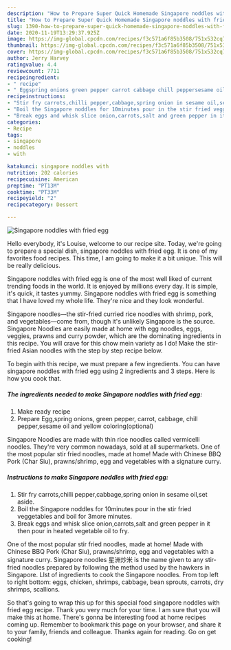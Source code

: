 ```yaml
---
description: "How to Prepare Super Quick Homemade Singapore noddles with fried egg"
title: "How to Prepare Super Quick Homemade Singapore noddles with fried egg"
slug: 1390-how-to-prepare-super-quick-homemade-singapore-noddles-with-fried-egg
date: 2020-11-19T13:29:37.925Z
image: https://img-global.cpcdn.com/recipes/f3c571a6f85b3508/751x532cq70/singapore-noddles-with-fried-egg-recipe-main-photo.jpg
thumbnail: https://img-global.cpcdn.com/recipes/f3c571a6f85b3508/751x532cq70/singapore-noddles-with-fried-egg-recipe-main-photo.jpg
cover: https://img-global.cpcdn.com/recipes/f3c571a6f85b3508/751x532cq70/singapore-noddles-with-fried-egg-recipe-main-photo.jpg
author: Jerry Harvey
ratingvalue: 4.4
reviewcount: 7711
recipeingredient:
- " recipe"
- " Eggspring onions green pepper carrot cabbage chill peppersesame oil and yellow coloringoptional"
recipeinstructions:
- "Stir fry carrots,chilli pepper,cabbage,spring onion in sesame oil,set aside."
- "Boil the Singapore noddles for 10minutes pour in the stir fried veggetables and boil for 3more minutes."
- "Break eggs and whisk slice onion,carrots,salt and green pepper in it then pour in heated vegetable oil to fry."
categories:
- Recipe
tags:
- singapore
- noddles
- with

katakunci: singapore noddles with 
nutrition: 202 calories
recipecuisine: American
preptime: "PT13M"
cooktime: "PT33M"
recipeyield: "2"
recipecategory: Dessert

---
```



![Singapore noddles with fried egg](https://img-global.cpcdn.com/recipes/f3c571a6f85b3508/751x532cq70/singapore-noddles-with-fried-egg-recipe-main-photo.jpg)

Hello everybody, it's Louise, welcome to our recipe site. Today, we're going to prepare a special dish, singapore noddles with fried egg. It is one of my favorites food recipes. This time, I am going to make it a bit unique. This will be really delicious.

Singapore noddles with fried egg is one of the most well liked of current trending foods in the world. It is enjoyed by millions every day. It is simple, it's quick, it tastes yummy. Singapore noddles with fried egg is something that I have loved my whole life. They're nice and they look wonderful.

Singapore noodles—the stir-fried curried rice noodles with shrimp, pork, and vegetables—come from, though it&#39;s unlikely Singapore is the source. Singapore Noodles are easily made at home with egg noodles, eggs, veggies, prawns and curry powder, which are the dominating ingredients in this recipe. You will crave for this chow mein variety as I do! Make the stir-fried Asian noodles with the step by step recipe below.


To begin with this recipe, we must prepare a few ingredients. You can have singapore noddles with fried egg using 2 ingredients and 3 steps. Here is how you cook that.

<!--inarticleads1-->

##### The ingredients needed to make Singapore noddles with fried egg:

1. Make ready  recipe
1. Prepare  Egg,spring onions, green pepper, carrot, cabbage, chill pepper,sesame oil and yellow coloring(optional)


Singapore Noodles are made with thin rice noodles called vermicelli noodles. They&#39;re very common nowadays, sold at all supermarkets. One of the most popular stir fried noodles, made at home! Made with Chinese BBQ Pork (Char Siu), prawns/shrimp, egg and vegetables with a signature curry. 

<!--inarticleads2-->

##### Instructions to make Singapore noddles with fried egg:

1. Stir fry carrots,chilli pepper,cabbage,spring onion in sesame oil,set aside.
1. Boil the Singapore noddles for 10minutes pour in the stir fried veggetables and boil for 3more minutes.
1. Break eggs and whisk slice onion,carrots,salt and green pepper in it then pour in heated vegetable oil to fry.


One of the most popular stir fried noodles, made at home! Made with Chinese BBQ Pork (Char Siu), prawns/shrimp, egg and vegetables with a signature curry. Singapore noodles 星洲炒米 is the name given to any stir-fried noodles prepared by following the method used by the hawkers in Singapore. LIst of ingredients to cook the Singapore noodles. From top left to right bottom: eggs, chicken, shrimps, cabbage, bean sprouts, carrots, dry shrimps, scallions. 

So that's going to wrap this up for this special food singapore noddles with fried egg recipe. Thank you very much for your time. I am sure that you will make this at home. There's gonna be interesting food at home recipes coming up. Remember to bookmark this page on your browser, and share it to your family, friends and colleague. Thanks again for reading. Go on get cooking!
